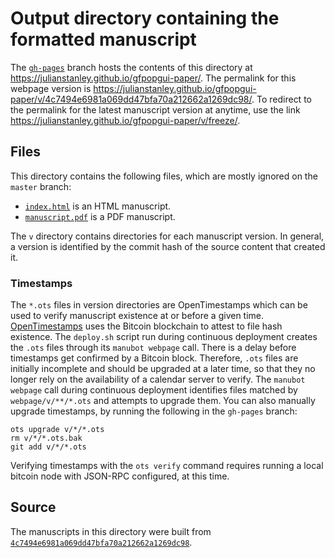 # Output directory containing the formatted manuscript

The [`gh-pages`](https://github.com/julianstanley/gfpopgui-paper/tree/gh-pages) branch hosts the contents of this directory at <https://julianstanley.github.io/gfpopgui-paper/>.
The permalink for this webpage version is <https://julianstanley.github.io/gfpopgui-paper/v/4c7494e6981a069dd47bfa70a212662a1269dc98/>.
To redirect to the permalink for the latest manuscript version at anytime, use the link <https://julianstanley.github.io/gfpopgui-paper/v/freeze/>.

## Files

This directory contains the following files, which are mostly ignored on the `master` branch:

+ [`index.html`](index.html) is an HTML manuscript.
+ [`manuscript.pdf`](manuscript.pdf) is a PDF manuscript.

The `v` directory contains directories for each manuscript version.
In general, a version is identified by the commit hash of the source content that created it.

### Timestamps

The `*.ots` files in version directories are OpenTimestamps which can be used to verify manuscript existence at or before a given time.
[OpenTimestamps](https://opentimestamps.org/) uses the Bitcoin blockchain to attest to file hash existence.
The `deploy.sh` script run during continuous deployment creates the `.ots` files through its `manubot webpage` call.
There is a delay before timestamps get confirmed by a Bitcoin block.
Therefore, `.ots` files are initially incomplete and should be upgraded at a later time, so that they no longer rely on the availability of a calendar server to verify.
The `manubot webpage` call during continuous deployment identifies files matched by `webpage/v/**/*.ots` and attempts to upgrade them.
You can also manually upgrade timestamps, by running the following in the `gh-pages` branch:

```shell
ots upgrade v/*/*.ots
rm v/*/*.ots.bak
git add v/*/*.ots
```

Verifying timestamps with the `ots verify` command requires running a local bitcoin node with JSON-RPC configured, at this time.

## Source

The manuscripts in this directory were built from
[`4c7494e6981a069dd47bfa70a212662a1269dc98`](https://github.com/julianstanley/gfpopgui-paper/commit/4c7494e6981a069dd47bfa70a212662a1269dc98).

